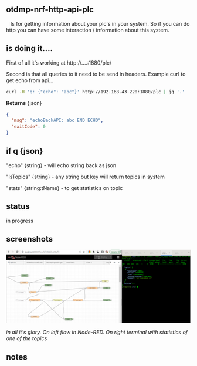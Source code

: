 ## otdmp-nrf-http-api-plc

   Is for getting information about your plc's in your system. So if you can do http you can have some interaction / information about this system.



## is doing it....

First of all it's working at http://....:1880/plc/ 

Second is that all queries to it need to be send in headers. Example curl to get echo from api...

```bash
curl -H 'q: {"echo": "abc"}' http://192.168.43.220:1880/plc | jq '.'
```

**Returns** {json} 

```json
{
  "msg": "echoBackAPI: abc END ECHO",
  "exitCode": 0
}
```



## if q {json}

"echo" {string} - will echo string back as json

"lsTopics" {string} - any string but key will return topics in system

 "stats" {string:tName} - to get statistics on topic





## status

in progress



## screenshots

![](./ss_allGlory.png)

*in all it's glory. On left flow in Node-RED. On right terminal with statistics of one of the topics*

## notes
